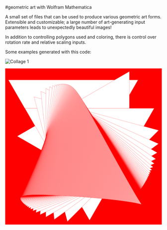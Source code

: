 #geometric art with Wolfram Mathematica

A small set of files that can be used to produce various geometric art forms.
Extensible and customizable; a large number of art-generating input parameters leads to unexpectedly beautiful images!

In addition to controlling polygons used and coloring, there is control over rotation rate and relative scaling inputs.

Some examples generated with this code:

![Collage 1](images/collage1.png)

![Triangle Swirl 1](images/triSwirl12.png)